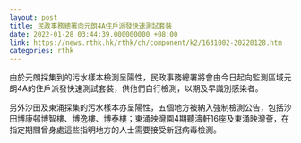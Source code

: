 ```yaml
---
layout: post
title: 民政事務總署向元朗4A住戶派發快速測試套裝
date: 2022-01-28 03:44:39.000000000 +08:00
link: https://news.rthk.hk/rthk/ch/component/k2/1631002-20220128.htm
categories: rthk
---
```


由於元朗採集到的污水樣本檢測呈陽性，民政事務總署將會由今日起向監測區域元朗4A的住戶派發快速測試套裝，供他們自行檢測，以期及早識別感染者。

另外沙田及東涌採集的污水樣本亦呈陽性，五個地方被納入強制檢測公告，包括沙田博康邨博智樓、博逸樓、博泰樓；東涌映灣園4期聽濤軒16座及東涌映灣薈，在指定期間曾身處這些指明地方的人士需要接受新冠病毒檢測。
